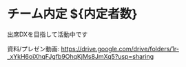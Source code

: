 # チーム内定 ${内定者数}

出席DXを目指して活動中です

資料/プレゼン動画: https://drive.google.com/drive/folders/1r-_xYkH6oiXhqFJgfb9OhqKjMs8JmXq5?usp=sharing
